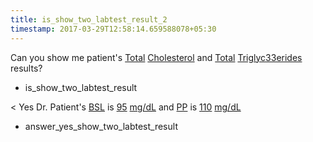 ```yaml
---
title: is_show_two_labtest_result_2
timestamp: 2017-03-29T12:58:14.659588078+05:30
---
```


Can you show me patient's [Total](labtest_name_1) [Cholesterol](labtest_name_1) and [Total](labtest_name_2) [Triglyc33erides](labtest_name_2) results?
* is_show_two_labtest_result

< Yes Dr.  Patient's [BSL](labtest_name_1) is [95](value_1) [mg/dL](unit_1) and [PP](labtest_name_2) is [110](value_2) [mg/dL](unit_2)
* answer_yes_show_two_labtest_result
